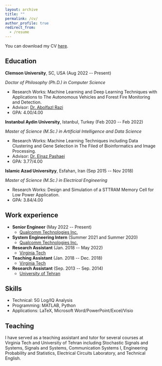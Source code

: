 ```yaml
---
layout: archive
title: ""
permalink: /cv/
author_profile: true
redirect_from:
  - /resume
---
```


You can download my CV [here](CV.pdf).

Education
-----------
**Clemson University**, SC, USA (Aug 2022 -- Present)

*Doctor of Philosophy (Ph.D.) in Computer Science*
* Research Works: Machine Learning and Deep Learning Techniques with Applications to The Autonomous Vehicles and Forest Fire Monitoring and Detection.
* Advisor: [Dr. Abolfazl Razi](https://scholar.google.com/citations?user=DhwC8gsAAAAJ&hl=en)
* GPA: 4.00/4.00 

**Instanbul Aydin University**, Istanbul, Turkey (Feb 2020 -- Feb 2022)

*Master of Science (M.Sc.) in Artificial Intelligence and Data Science*
* Research Works: Machine Learning Techniques including Data Clustering and Gene Selection in The Filed of Bioinformatics and Image Processing.
* Advisor: [Dr. Elnaz Pashaei](https://scholar.google.com/citations?user=Kt2E9GMAAAAJ&hl=en)
* GPA: 3.77/4.00 

**Islamic Azad Universityy**, Esfahan, Iran (Sep 2015 -- Nov 2018)

*Master of Science (M.Sc.) in Electrical Engineering*
* Research Works: Design and Simulation of a STTRAM Memory Cell for Low Power Application.
* GPA: 3.84/4.00 





Work experience
-----------
* **Senior Engineer** (May 2022 -- Present)
  * [Qualcomm Technologies Inc.](https://www.qualcomm.com)
* **System Engineering Intern** (Summer 2021 and Summer 2020)
  * [Qualcomm Technologies Inc.](https://www.qualcomm.com)
* **Research Assistant** (Jan. 2018 -- May 2022)
  * [Virginia Tech](https://vt.edu)
* **Teaching Assistant** (Jan. 2018 -- Dec. 2018)
  * [Virginia Tech](https://vt.edu)
* **Research Assistant** (Sep. 2013 -- Sep. 2014)
  * [University of Tehran](https://ut.ac.ir/en)
  
Skills
-----------
* Technical: 5G Log/IQ Analysis
* Programming: MATLAB, Python
* Applications: LaTeX, Microsoft Word/PowerPoint/Excel/Visio  
  
Teaching
-----------
I have served as a teaching assistant and tutor for several courses at Virginia Tech and University of Tehran including Stochastic Signals and Systems, Signals and Systems, Communication Systems I, Engineering Probability and Statistics, Electrical Circuits Laboratory, and Technical English.
